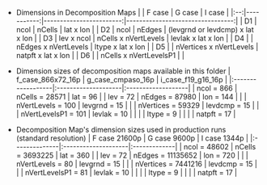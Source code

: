
* Dimensions in Decomposition Maps
  |    | F case     | G case                  | I case                           |
  |:--:|-----------:|------------------------:|---------------------------------:|
  | D1 | ncol       | nCells                  | lat x lon                        |
  | D2 | ncol       | nEdges                  | (levgrnd or levdcmp) x lat x lon |
  | D3 | lev x ncol | nCells x nVertLevels    | levlak x lat x lon               |
  | D4 |            | nEdges x nVertLevels    | ltype x lat x lon                |
  | D5 |            | nVertices x nVertLevels | natpft x lat x lon               |
  | D6 |            | nCells x nVertLevelsP1  |                                  |

* Dimension sizes of decomposition maps available in this folder
  | f_case_866x72_16p | g_case_cmpaso_16p   | i_case_f19_g16_16p |
  |:------------------|:--------------------|:-------------------|
  | ncol = 866        | nCells = 28571      | lat = 96           |
  | lev = 72          | nEdges = 87980      | lon = 144          |
  |                   | nVertLevels = 100   | levgrnd = 15       |
  |                   | nVertices = 59329   | levdcmp = 15       |
  |                   | nVertLevelsP1 = 101 | levlak = 10        |
  |                   |                     | ltype = 9          |
  |                   |                     | natpft = 17        |

* Decomposition Map's dimension sizes used in production runs (standard resolution)
  | F case 21600p | G case 9600p        | I case 1344p |
  |:--------------|:--------------------|:-------------|
  | ncol = 48602  | nCells = 3693225    | lat = 360    |
  | lev = 72      | nEdges = 11135652   | lon = 720    |
  |               | nVertLevels = 80    | levgrnd = 15 |
  |               | nVertices = 7441216 | levdcmp = 15 |
  |               | nVertLevelsP1 = 81  | levlak = 10  |
  |               |                     | ltype = 9    |
  |               |                     | natpft = 17  |

